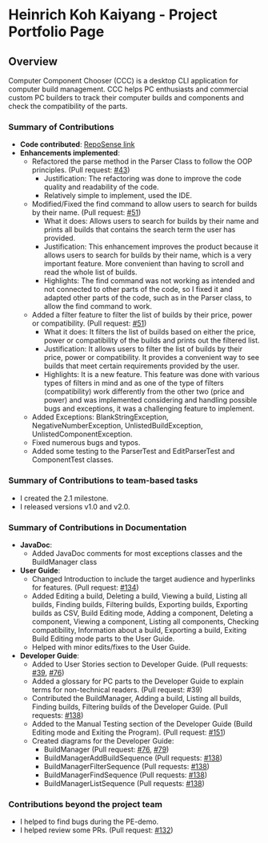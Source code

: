 # Heinrich Koh Kaiyang - Project Portfolio Page

## Overview

Computer Component Chooser (CCC) is a desktop CLI application for computer build management. 
CCC helps PC enthusiasts and commercial custom PC builders to track their computer builds and components and 
check the compatibility of the parts.

### Summary of Contributions

* **Code contributed**: [RepoSense link](https://nus-cs2113-ay2223s1.github.io/tp-dashboard/?search=p0tatochips&breakdown=true)
* **Enhancements implemented**:
  * Refactored the parse method in the Parser Class to follow the OOP principles. 
  (Pull request: [#43](https://github.com/AY2223S1-CS2113T-W11-2/tp/pull/43))
    * Justification: The refactoring was done to improve the code quality and readability of the code.
    * Relatively simple to implement, used the IDE.
  * Modified/Fixed the find command to allow users to search for builds by their name. 
  (Pull request: [#51](https://github.com/AY2223S1-CS2113T-W11-2/tp/pull/51))
    * What it does: Allows users to search for builds by their name and prints all builds that contains the search term
    the user has provided.
    * Justification: This enhancement improves the product because it allows users to search for builds
    by their name, which is a very important feature. More convenient than having to scroll and read the whole list of 
    builds.
    * Highlights: The find command was not working as intended and not connected to other parts of the code, 
    so I fixed it and adapted other parts of the code, such as in the Parser class, to allow the find command to work.
  * Added a filter feature to filter the list of builds by their price, power or compatibility.
  (Pull request: [#51](https://github.com/AY2223S1-CS2113T-W11-2/tp/pull/51))
    * What it does: It filters the list of builds based on either the price, power or compatibility of the builds and 
    prints out the filtered list. 
    * Justification: It allows users to filter the list of builds by their price, power or compatibility.
    It provides a convenient way to see builds that meet certain requirements provided by the user.
    * Highlights: It is a new feature. This feature was done with various types of filters in mind and as one of the
    type of filters (compatibility) work differently from the other two (price and power) and was implemented 
    considering and handling possible bugs and exceptions, it was a challenging feature to implement.
  * Added Exceptions: BlankStringException, NegativeNumberException, UnlistedBuildException, UnlistedComponentException.
  * Fixed numerous bugs and typos.
  * Added some testing to the ParserTest and EditParserTest and ComponentTest classes. 

### Summary of Contributions to team-based tasks
* I created the 2.1 milestone.
* I released versions v1.0 and v2.0.

### Summary of Contributions in Documentation
* **JavaDoc**:
  * Added JavaDoc comments for most exceptions classes and the BuildManager class
* **User Guide**:
  * Changed Introduction to include the target audience and hyperlinks for features. 
  (Pull request: [#134](https://github.com/AY2223S1-CS2113T-W11-2/tp/pull/134))
  * Added Editing a build, Deleting a build, Viewing a build, Listing all builds, Finding builds, Filtering builds,
  Exporting builds, Exporting builds as CSV, Build Editing mode, Adding a component, Deleting a component, Viewing a 
  component, Listing all components, Checking compatibility, Information about a build, Exporting a build, Exiting Build
  Editing mode parts to the User Guide.
  * Helped with minor edits/fixes to the User Guide.
* **Developer Guide**:
  * Added to User Stories section to Developer Guide. 
  (Pull requests: [#39](https://github.com/AY2223S1-CS2113T-W11-2/tp/pull/39), 
  [#76](https://github.com/AY2223S1-CS2113T-W11-2/tp/pull/76))
  * Added a glossary for PC parts to the Developer Guide to explain terms for non-technical readers. (Pull request: #39)
  * Contributed the BuildManager, Adding a build, Listing all builds, Finding builds, Filtering builds of the Developer 
  Guide. (Pull requests: [#138](https://github.com/AY2223S1-CS2113T-W11-2/tp/pull/138))
  * Added to the Manual Testing section of the Developer Guide (Build Editing mode and Exiting the Program). 
  (Pull request: [#151](https://github.com/AY2223S1-CS2113T-W11-2/tp/pull/151))
  * Created diagrams for the Developer Guide:
    * BuildManager (Pull request: [#76](https://github.com/AY2223S1-CS2113T-W11-2/tp/pull/76), 
    [#79](https://github.com/AY2223S1-CS2113T-W11-2/tp/pull/79))
    * BuildManagerAddBuildSequence (Pull requests: [#138](https://github.com/AY2223S1-CS2113T-W11-2/tp/pull/138))
    * BuildManagerFilterSequence (Pull requests: [#138](https://github.com/AY2223S1-CS2113T-W11-2/tp/pull/138))
    * BuildManagerFindSequence (Pull requests: [#138](https://github.com/AY2223S1-CS2113T-W11-2/tp/pull/138))
    * BuildManagerListSequence (Pull requests: [#138](https://github.com/AY2223S1-CS2113T-W11-2/tp/pull/138))

### Contributions beyond the project team
* I helped to find bugs during the PE-demo.
* I helped review some PRs. (Pull request: [#132](https://github.com/AY2223S1-CS2113T-W11-2/tp/pull/132))